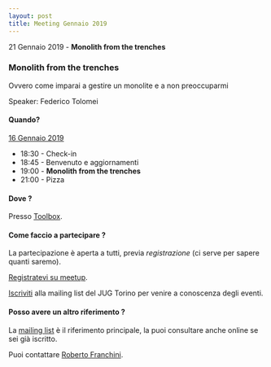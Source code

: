 ```yaml
---
layout: post
title: Meeting Gennaio 2019
---
```


21 Gennaio 2019 - **Monolith from the trenches**

### Monolith from the trenches 

Ovvero come imparai a gestire un monolite e a non preoccuparmi

Speaker: Federico Tolomei

#### Quando?

<u>16 Gennaio 2019</u>

* 18:30 - Check-in
* 18:45 - Benvenuto e aggiornamenti
* 19:00 - **Monolith from the trenches**
* 21:00 - Pizza

#### Dove ?

Presso [Toolbox](/places/toolbox/).

#### Come faccio a partecipare ?

La partecipazione è aperta a tutti, previa *registrazione* (ci serve per sapere quanti saremo).

[Registratevi su meetup](https://www.meetup.com/JUGTorino/events/257844538/).

[Iscriviti](/subscribe/) alla mailing list del JUG Torino per venire a conoscenza degli eventi.

#### Posso avere un altro riferimento ?

La [mailing list](https://groups.yahoo.com/groups/it-torino-java-jug) è il riferimento principale,
la puoi consultare anche online se sei già iscritto.

Puoi contattare [Roberto Franchini](/people/robertofranchini/).
